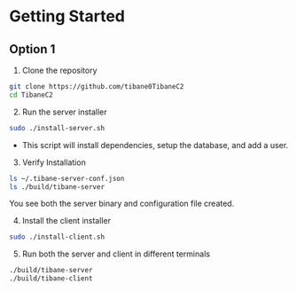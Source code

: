 
# Getting Started

## Option 1

1. Clone the repository

```sh
git clone https://github.com/tibane0TibaneC2 
cd TibaneC2
```
2.  Run the server installer

```sh
sudo ./install-server.sh
```
- This script will install dependencies, setup the database, and add a user.

3.  Verify Installation

```sh
ls ~/.tibane-server-conf.json
ls ./build/tibane-server
```

You see both the server binary and configuration file created.

4. Install the client installer

```sh
sudo ./install-client.sh
```

5. Run both the server and client in different terminals

```sh
./build/tibane-server
./build/tibane-client

```


